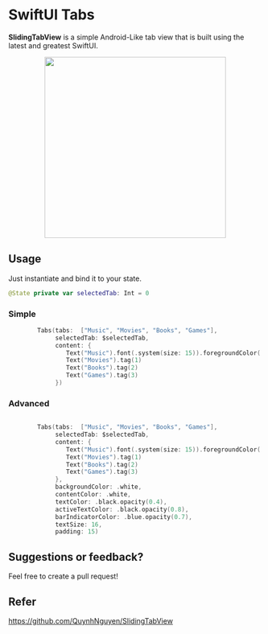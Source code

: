 # SwiftUI Tabs

**SlidingTabView** is a simple Android-Like tab view that is built using the latest and greatest SwiftUI.

<p align="center">
<img src="https://lh6.googleusercontent.com/-hoaxgLRkVcj6zFMvGxSTrMgYlgeK2f2UA6NXJsFKQo9D9j9jXQ6r8CPFsljZKQh8hI=w2400" width="360" />
</p>

## Usage

Just instantiate and bind it to your state.

```swift
@State private var selectedTab: Int = 0
```

### Simple 
```swift
        Tabs(tabs:  ["Music", "Movies", "Books", "Games"],
             selectedTab: $selectedTab,
             content: {
                Text("Music").font(.system(size: 15)).foregroundColor(.black).tag(0)
                Text("Movies").tag(1)
                Text("Books").tag(2)
                Text("Games").tag(3)
             })
```

### Advanced 
```swift

        Tabs(tabs:  ["Music", "Movies", "Books", "Games"],
             selectedTab: $selectedTab,
             content: {
                Text("Music").font(.system(size: 15)).foregroundColor(.black).tag(0)
                Text("Movies").tag(1)
                Text("Books").tag(2)
                Text("Games").tag(3)
             },
             backgroundColor: .white,
             contentColor: .white,
             textColor: .black.opacity(0.4),
             activeTextColor: .black.opacity(0.8),
             barIndicatorColor: .blue.opacity(0.7),
             textSize: 16,
             padding: 15)
```

## Suggestions or feedback?
Feel free to create a pull request!

## Refer
https://github.com/QuynhNguyen/SlidingTabView 
